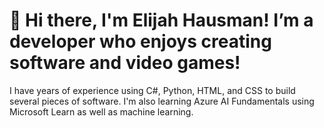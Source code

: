 # 👋 Hi there, I'm Elijah Hausman! I’m a developer who enjoys creating software and video games!

I have years of experience using C#, Python, HTML, and CSS to build several pieces of software. I'm also learning Azure AI Fundamentals using Microsoft Learn as well as machine learning.
